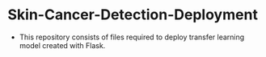 # Skin-Cancer-Detection-Deployment
- This repository consists of files required to deploy transfer learning model created with Flask.

